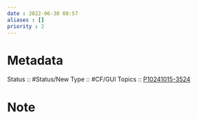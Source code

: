 ```yaml
---
date : 2022-06-30 08:57
aliases : []
priority : 2
---
```

# Metadata
Status :: #Status/New
Type :: #CF/GUI 
Topics :: [P10241015-3524](https://jira.internal.synopsys.com/browse/P10241015-3524)
# Note
